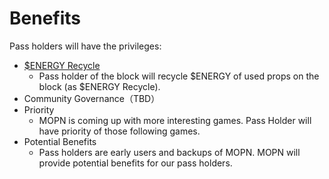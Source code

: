 # Benefits

Pass holders will have the privileges:

* [$ENERGY Recycle](../usdenergy/usdenergy-recycle.md)
  * Pass holder of the block will recycle $ENERGY of used props on the block (as $ENERGY Recycle).
* Community Governance（TBD）
* Priority
  * MOPN is coming up with more interesting games. Pass Holder will have priority of those following games.
* Potential Benefits
  * Pass holders are early users and backups of MOPN. MOPN will provide potential benefits for our pass holders.
